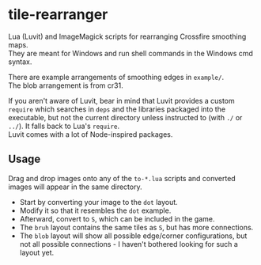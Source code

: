 # tile-rearranger

Lua (Luvit) and ImageMagick scripts for rearranging Crossfire smoothing maps.  
They are meant for Windows and run shell commands in the Windows cmd syntax.

There are example arrangements of smoothing edges in `example/`.  
The blob arrangement is from cr31.

If you aren't aware of Luvit, bear in mind that Luvit provides a custom `require` which searches in `deps` and the libraries packaged into the executable, but not the current directory unless instructed to (with `./` or `../`). It falls back to Lua's `require`.  
Luvit comes with a lot of Node-inspired packages.

## Usage

Drag and drop images onto any of the `to-*.lua` scripts and converted images will appear in the same directory.

* Start by converting your image to the `dot` layout.
* Modify it so that it resembles the `dot` example.
* Afterward, convert to `S`, which can be included in the game.
* The `bruh` layout contains the same tiles as `S`, but has more connections.
* The `blob` layout will show all possible edge/corner configurations, but not all possible connections - I haven't bothered looking for such a layout yet.
